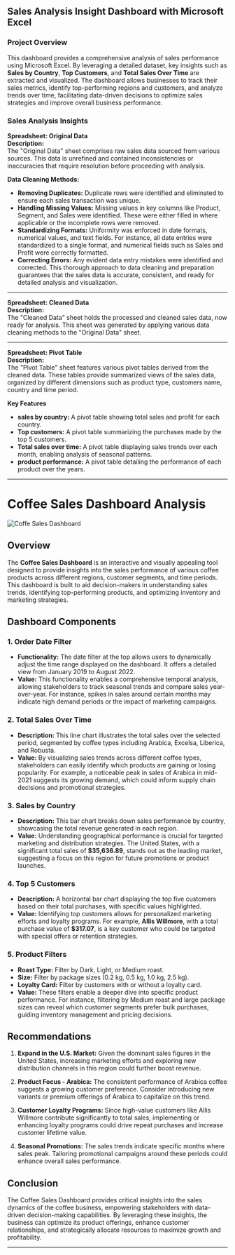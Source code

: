 ## Sales Analysis Insight Dashboard with Microsoft Excel

### Project Overview
This dashboard provides a comprehensive analysis of sales performance using Microsoft Excel. By leveraging a detailed dataset, key insights such as **Sales by Country**, **Top Customers**, and **Total Sales Over Time** are extracted and visualized. The dashboard allows businesses to track their sales metrics, identify top-performing regions and customers, and analyze trends over time, facilitating data-driven decisions to optimize sales strategies and improve overall business performance.

### **Sales Analysis Insights**

**Spreadsheet: Original Data**  
**Description:**  
The "Original Data" sheet comprises raw sales data sourced from various sources. This data is unrefined and contained inconsistencies or inaccuracies that require resolution before proceeding with analysis.

**Data Cleaning Methods:**
- **Removing Duplicates:** Duplicate rows were identified and eliminated to ensure each sales transaction was unique.
- **Handling Missing Values:** Missing values in key columns like Product, Segment, and Sales were identified. These were either filled in where applicable or the incomplete rows were removed.
- **Standardizing Formats:** Uniformity was enforced in date formats, numerical values, and text fields. For instance, all date entries were standardized to a single format, and numerical fields such as Sales and Profit were correctly formatted.
- **Correcting Errors:** Any evident data entry mistakes were identified and corrected.
This thorough approach to data cleaning and preparation guarantees that the sales data is accurate, consistent, and ready for detailed analysis and visualization.

---

**Spreadsheet: Cleaned Data**  
**Description:**  
The "Cleaned Data" sheet holds the processed and cleaned sales data, now ready for analysis. This sheet was generated by applying various data cleaning methods to the "Original Data" sheet.

---

**Spreadsheet: Pivot Table**  
**Description:**  
The "Pivot Table" sheet features various pivot tables derived from the cleaned data. These tables provide summarized views of the sales data, organized by different dimensions such as product type, customers name, country and time period.

**Key Features**
- **sales by country:** A pivot table showing total sales and profit for each country.
- **Top customers:** A pivot table summarizing the purchases made by the top 5 customers.
- **Total sales over time:** A pivot table displaying sales trends over each month, enabling analysis of seasonal patterns.
- **product performance:** A pivot table detailing the performance of each product over the years.

--- 

# Coffee Sales Dashboard Analysis

![Coffe Sales Dashboard](https://drive.google.com/file/d/1rKdoBLlmZ8ZoSO6I8lYmoZOSTUBNOp2l/view?usp=drive_link)


## Overview

The **Coffee Sales Dashboard** is an interactive and visually appealing tool designed to provide insights into the sales performance of various coffee products across different regions, customer segments, and time periods. This dashboard is built to aid decision-makers in understanding sales trends, identifying top-performing products, and optimizing inventory and marketing strategies.

## Dashboard Components

### 1. **Order Date Filter**
   - **Functionality:** The date filter at the top allows users to dynamically adjust the time range displayed on the dashboard. It offers a detailed view from January 2019 to August 2022.
   - **Value:** This functionality enables a comprehensive temporal analysis, allowing stakeholders to track seasonal trends and compare sales year-over-year. For instance, spikes in sales around certain months may indicate high demand periods or the impact of marketing campaigns.

### 2. **Total Sales Over Time**
   - **Description:** This line chart illustrates the total sales over the selected period, segmented by coffee types including Arabica, Excelsa, Liberica, and Robusta.
   - **Value:** By visualizing sales trends across different coffee types, stakeholders can easily identify which products are gaining or losing popularity. For example, a noticeable peak in sales of Arabica in mid-2021 suggests its growing demand, which could inform supply chain decisions and promotional strategies.

### 3. **Sales by Country**
   - **Description:** This bar chart breaks down sales performance by country, showcasing the total revenue generated in each region.
   - **Value:** Understanding geographical performance is crucial for targeted marketing and distribution strategies. The United States, with a significant total sales of **$35,636.89**, stands out as the leading market, suggesting a focus on this region for future promotions or product launches.

### 4. **Top 5 Customers**
   - **Description:** A horizontal bar chart displaying the top five customers based on their total purchases, with specific values highlighted.
   - **Value:** Identifying top customers allows for personalized marketing efforts and loyalty programs. For example, **Allis Willmore**, with a total purchase value of **$317.07**, is a key customer who could be targeted with special offers or retention strategies.

### 5. **Product Filters**
   - **Roast Type:** Filter by Dark, Light, or Medium roast.
   - **Size:** Filter by package sizes (0.2 kg, 0.5 kg, 1.0 kg, 2.5 kg).
   - **Loyalty Card:** Filter by customers with or without a loyalty card.
   - **Value:** These filters enable a deeper dive into specific product performance. For instance, filtering by Medium roast and large package sizes can reveal which customer segments prefer bulk purchases, guiding inventory management and pricing decisions.

## Recommendations

1. **Expand in the U.S. Market:** Given the dominant sales figures in the United States, increasing marketing efforts and exploring new distribution channels in this region could further boost revenue.
   
2. **Product Focus - Arabica:** The consistent performance of Arabica coffee suggests a growing customer preference. Consider introducing new variants or premium offerings of Arabica to capitalize on this trend.

3. **Customer Loyalty Programs:** Since high-value customers like Allis Willmore contribute significantly to total sales, implementing or enhancing loyalty programs could drive repeat purchases and increase customer lifetime value.

4. **Seasonal Promotions:** The sales trends indicate specific months where sales peak. Tailoring promotional campaigns around these periods could enhance overall sales performance.

## Conclusion

The Coffee Sales Dashboard provides critical insights into the sales dynamics of the coffee business, empowering stakeholders with data-driven decision-making capabilities. By leveraging these insights, the business can optimize its product offerings, enhance customer relationships, and strategically allocate resources to maximize growth and profitability.

---


